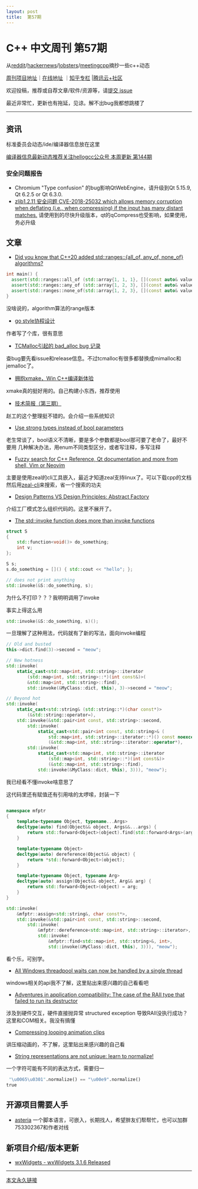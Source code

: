```yaml
---
layout: post
title:  第57期
---
```


# C++ 中文周刊 第57期

从[reddit](https://www.reddit.com/r/cpp/)/[hackernews](https://news.ycombinator.com/)/[lobsters](https://lobste.rs/)/[meetingcpp](https://www.meetingcpp.com/blog/blogroll/items/Meeting-Cpp-Blogroll-324.html)摘抄一些c++动态

[周刊项目地址](https://github.com/wanghenshui/cppweeklynews)｜[在线地址](https://wanghenshui.github.io/cppweeklynews/) ｜[知乎专栏](https://www.zhihu.com/column/jieyaren) |[腾讯云+社区](https://cloud.tencent.com/developer/column/92884)



欢迎投稿，推荐或自荐文章/软件/资源等，请[提交 issue](https://github.com/wanghenshui/cppweeklynews/issues)

最近非常忙，更新也有拖延，见谅。解不出bug我都想跳楼了

---

## 资讯

标准委员会动态/ide/编译器信息放在这里

[编译器信息最新动态推荐关注hellogcc公众号 本周更新  第144期](https://github.com/hellogcc/osdt-weekly/blob/master/weekly-2022/2022-04-06.md)

### 安全问题报告

- Chromium "Type confusion" 的bug影响QtWebEngine，请升级到Qt 5.15.9, Qt 6.2.5 or Qt 6.3.0.
- [zlib1.2.11 安全问题 CVE-2018-25032 which allows memory corruption when deflating (i.e., when compressing) if the input has many distant matches.](https://github.com/madler/zlib/issues/605)
请使用到的尽快升级版本，qt的qCompress也受影响，如果使用，务必升级


## 文章

- [Did you know that C++20 added std::ranges::{all_of, any_of, none_of} algorithms?](https://github.com/QuantlabFinancial/cpp_tip_of_the_week/blob/master/272.md)


```c++
int main() {
  assert(std::ranges::all_of (std::array{1, 1, 1}, [](const auto& value) { return value == 1; }));
  assert(std::ranges::any_of (std::array{1, 2, 3}, [](const auto& value) { return value == 2; }));
  assert(std::ranges::none_of(std::array{1, 2, 3}, [](const auto& value) { return value == 4; }));
}
```

没啥说的，algorithm算法的range版本


- [go style协程设计](https://zhuanlan.zhihu.com/p/492928946)

作者写了个库，很有意思

- [TCMalloc引起的 bad_alloc bug 记录](https://zhuanlan.zhihu.com/p/491970556)

查bug要先看issue和release信息。不过tcmalloc有很多都替换成mimalloc和jemalloc了。

- [拥抱xmake，Win C++编译新体验](https://zhuanlan.zhihu.com/p/492035106)

xmake真的挺好用的。自己构建小东西，推荐使用

- [技术简报（第三期）](https://zhuanlan.zhihu.com/p/490430775)

赵工的这个整理挺不错的。会介绍一些系统知识

- [Use strong types instead of bool parameters](https://www.sandordargo.com/blog/2022/04/06/use-strong-types-instead-booleans)

老生常谈了，bool语义不清晰，要是多个参数都是bool那可要了老命了，最好不要用
几种解决办法，用enum不同类型区分，或者写注释，多写注释

- [Fuzzy search for C++ Reference, Qt documentation and more from shell, Vim or Neovim](https://cukic.co/2022/04/02/fuzzy-search-documentation/)

主要是使用zeal的cli工具嵌入，最近才知道zeal支持linux了。可以下载cpp的文档然后用[zeal-cli](https://gitlab.com/ivan-cukic/zeal-lynx-cli)来搜索，省一个搜索的功夫

- [Design Patterns VS Design Principles: Abstract Factory](https://www.fluentcpp.com/2022/04/06/design-patterns-vs-design-principles-abstract-factory/)

介绍工厂模式怎么组织代码的。这里不展开了。

- [The std::invoke function does more than invoke functions](https://devblogs.microsoft.com/oldnewthing/20220401-00/?p=106426)

```c++
struct S
{
    std::function<void()> do_something;
    int v;
};

S s;
s.do_something = []() { std::cout << "hello"; };

// does not print anything
std::invoke(&S::do_something, s);
```
为什么不打印？？？我明明调用了invoke

事实上得这么用
```c++
std::invoke(&S::do_something, s)();
```
一旦理解了这种用法，代码就有了新的写法，面向invoke编程

```c++
// Old and busted
this->dict.find(3)->second = "meow";

// New hotness
std::invoke(
    static_cast<std::map<int, std::string>::iterator
        (std::map<int, std::string>::*)(int const&)>(
        &std::map<int, std::string>::find),
        std::invoke(&MyClass::dict, this), 3)->second = "meow";

// Beyond hot
std::invoke(
    static_cast<std::string& (std::string::*)(char const*)>
        (&std::string::operator=), 
    std::invoke(&std::pair<int const, std::string>::second,
        std::invoke(
            static_cast<std::pair<int const, std::string>& (
                std::map<int, std::string>::iterator::*)() const noexcept>
                (&std::map<int, std::string>::iterator::operator*),
        std::invoke(
            static_cast<std::map<int, std::string>::iterator
                (std::map<int, std::string>::*)(int const&)>
                (&std::map<int, std::string>::find),
            std::invoke(&MyClass::dict, this), 3))), "meow");
```
我已经看不懂invoke啥意思了

这代码里还有赋值还有引用啥的太啰嗦，封装一下

```c++

namespace mfptr
{
    template<typename Object, typename...Args>
    decltype(auto) find(Object&& object, Args&&...args) {
        return std::forward<Object>(object).find(std::forward<Args>(args)...);
    }

    template<typename Object>
    decltype(auto) dereference(Object&& object) {
        return *std::forward<Object>(object);
    }

    template<typename Object, typename Arg>
    decltype(auto) assign(Object&& object, Arg&& arg) {
        return std::forward<Object>(object) = arg;
    }
}

std::invoke(
    &mfptr::assign<std::string&, char const*>, 
    std::invoke(&std::pair<int const, std::string>::second,
        std::invoke(
            &mfptr::dereference<std::map<int, std::string>::iterator>, 
            std::invoke(
                &mfptr::find<std::map<int, std::string>&, int>,
                std::invoke(&MyClass::dict, this), 3))), "meow");
```
看个乐，可别学。

- [All Windows threadpool waits can now be handled by a single thread](https://devblogs.microsoft.com/oldnewthing/20220406-00/?p=106434)

windows相关的api我不了解，这里贴出来感兴趣的自己看看吧


- [Adventures in application compatibility: The case of the RAII type that failed to run its destructor](https://devblogs.microsoft.com/oldnewthing/20220405-00/?p=106432)

涉及到硬件交互，硬件直接抛异常  structured exception 导致RAII没执行成功？这里和COM相关。我没有搞懂


- [Compressing looping animation clips](http://nfrechette.github.io/2022/04/03/anim_compression_looping/)

讲压缩动画的，不了解，这里贴出来感兴趣的自己看

- [String representations are not unique: learn to normalize!](https://lemire.me/blog/2022/04/05/string-representations-are-not-unique-learn-to-normalize/)

一个字符可能有不同的表达方式，需要归一
```python
 "\u0065\u0301".normalize() == "\u00e9".normalize()
true
```


## 开源项目需要人手

- [asteria](https://github.com/lhmouse/asteria) 一个脚本语言，可嵌入，长期找人，希望胖友们帮帮忙，也可以加群753302367和作者对线


## 新项目介绍/版本更新

- [wxWidgets - wxWidgets 3.1.6 Released](https://www.wxwidgets.org/news/2022/04/wxwidgets-3.1.6-released/)

---



[本文永久链接](https://wanghenshui.github.io/cppweeklynews/posts/057.html)
